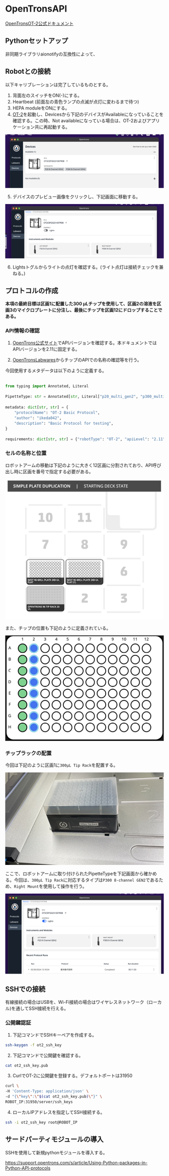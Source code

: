 # OpenTronsAPI
[OpenTronsOT-2公式ドキュメント](https://insights.opentrons.com/hubfs/Products/OT-2/OT-2R%20User%20Manual.pdf
)

## Pythonセットアップ
非同期ライブラリaionotifyの互換性によって、

## Robotとの接続

以下キャリブレーションは完了しているものとする。

1. 背面左のスイッチをON(-)にする。
2. Heartbeat (前面左の青色ランプの点滅が点灯に変わるまで待つ)
3. HEPA moduleをONにする。
4. [OT-2](https://opentrons.com/ot-app/)を起動し、Devicesから下記のデバイスがAvailableになっていることを確認する。この時、Not availableになっている場合は、OT-2およびアプリケーション共に再起動する。

![](docs_images/1.png)

5. デバイスのプレビュー画像をクリックし、下記画面に移動する。
   
![](docs_images/2.png)

6. Lightsトグルからライトの点灯を確認する。(ライト点灯は接続チェックを兼ねる。)

## プロトコルの作成

**本項の最終目標は区画1に配置した300 µLチップを使用して、区画2の溶液を区画3のマイクロプレートに分注し、最後にチップを区画12にドロップすることである。**

### API情報の確認

1. [OpenTrons公式サイト](https://docs.opentrons.com/v2/versioning.html)でAPIバージョンを確認する。本ドキュメントではAPIバージョンを2.11に固定する。
   
2. [OpenTronsLabwares](https://labware.opentrons.com/)からチップのAPIでの名称の確認等を行う。

今回使用するメタデータは以下のように定義する。

```Python

from typing import Annotated, Literal

PipetteType: str = Annotated[str, Literal["p20_multi_gen2", "p300_multi_gen2"]]

metadata: dict[str, str] = {
    "protocolName": "OT-2 Basic Protocol",
    "author": "ikeda042",
    "description": "Basic Protocol for testing",
}

requirements: dict[str, str] = {"robotType": "OT-2", "apiLevel": "2.11"}
```

### セルの名称と位置

ロボットアームの移動は下記のように大きく12区画に分割されており、API呼び出し時に区画を番号で指定する必要がある。

![](docs_images/3.png)

また、チップの位置も下記のように定義されている。

![](docs_images/4.png)

### チップラックの配置

今回は下記のように区画1に`300µL Tip Rack`を配置する。

![](docs_images/tutorial1-1.jpeg)

ここで、ロボットアームに取り付けられたPipetteTypeを下記画面から確かめる。今回は、`300µL Tip Rack`に対応するタイプは`P300 8-channel GEN2`であるため、`Right Mount`を使用して操作を行う。

![](docs_images/tutorial1-2.png)


## SSHでの接続

有線接続の場合はUSBを、Wi-Fi接続の場合はワイヤレスネットワーク（ローカル)を通してSSH接続を行える。

### 公開鍵認証

1. 下記コマンドでSSHキーペアを作成する。

```bash
ssh-keygen -f ot2_ssh_key
```

2. 下記コマンドで公開鍵を確認する。

```bash
cat ot2_ssh_key.pub
```

3. CurlでOT-2に公開鍵を登録する。デフォルトポートは31950

```bash
curl \
-H 'Content-Type: application/json' \
-d "{\"key\":\"$(cat ot2_ssh_key.pub)\"}" \
ROBOT_IP:31950/server/ssh_keys
```

4. ローカルIPアドレスを指定してSSH接続する。

```bash
ssh -i ot2_ssh_key root@ROBOT_IP
```

## サードパーティモジュールの導入

SSHを使用して新規pythonモジュールを導入する。

https://support.opentrons.com/s/article/Using-Python-packages-in-Python-API-protocols